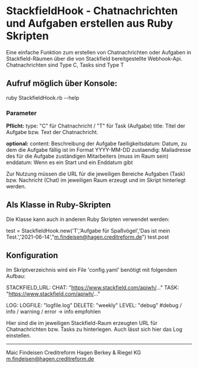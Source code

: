 # StackfieldHook - Chatnachrichten und Aufgaben erstellen aus Ruby Skripten

Eine einfache Funktion zum erstellen von Chatnachrichten oder Aufgaben in Stackfield-Räumen
über die von Stackfield bereitgestellte Webhook-Api.
Chatnachrichten sind Type C, Tasks sind Type T

## Aufruf möglich über Konsole:

ruby StackfieldHook.rb --help

### Parameter

**Pflicht:**
type: "C" für Chatnachricht / "T" für Task (Aufgabe)
title: Titel der Aufgabe bzw. Text der Chatnachricht.

**optional:**
content: Beschreibung der Aufgabe
faelligkeitsdatum: Datum, zu dem die Aufgabe fällig ist im Format YYYY-MM-DD
zustaendig: Mailadresse des für die Aufgabe zuständigen Mitarbeiters (muss im Raum sein)
enddatum: Wenn es ein Start und ein Enddatum gibt

Zur Nutzung müssen die URL für die jeweiligen Bereiche Aufgaben (Task) bzw. Nachricht (Chat)
im jeweiligen Raum erzeugt und im Skript hinterlegt werden.

## Als Klasse in Ruby-Skripten

Die Klasse kann auch in anderen Ruby Skripten verwendet werden:

test = StackfieldHook.new('T','Aufgabe für Spaßvögel','Das ist mein Test.','2021-06-14',"m.findeisen@hagen.creditreform.de")
test.post

## Konfiguration

Im Skriptverzeichnis wird ein File 'config.yaml' benötigt mit folgendem Aufbau:

STACKFIELD_URL:
CHAT: "https://www.stackfield.com/apiwh/..."
TASK: "https://www.stackfield.com/apiwh/..."

LOG:
LOGFILE: "logfile.log"
DELETE: "weekly"
LEVEL: "debug" #debug / info / warning / error -> info empfohlen

Hier sind die im jeweiligen Stackfield-Raum erzeugten URL für Chatnachrichten bzw. Tasks zu hinterlegen.
Auch lässt sich hier das Log einstellen.

---

Maic Findeisen Creditreform Hagen Berkey & Riegel KG
m.findeisen@hagen.creditreform.de
